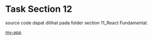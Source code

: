 # Task Section 12

source code dapat dilihat pada folder section 11_React Fundamental.

[my-app](../../11_React%20Fundamental/praktikum/my-app)
